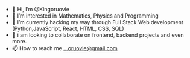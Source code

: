 - 👋 Hi, I’m @Kingoruovie
- 👀 I’m interested in Mathematics, Physics and Programming
- 🌱 I’m currently hacking my way through Full Stack Web development (Python,JavaScript, React, HTML, CSS, SQL)
- 💞️ i am looking to collaborate on frontend, backend projects and even more.
- 📫 How to reach me ...oruovie@gmail.com

<!---
Kingoruovie/Kingoruovie is a ✨ special ✨ repository because its `README.md` (this file) appears on your GitHub profile.
You can click the Preview link to take a look at your changes.
--->
